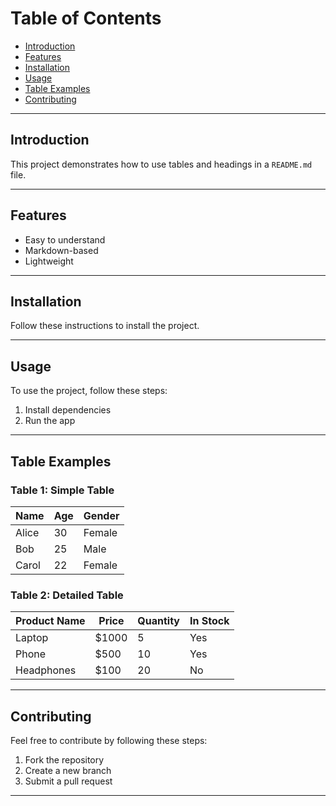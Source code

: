 # Table of Contents
- [Introduction](#introduction)
- [Features](#features)
- [Installation](#installation)
- [Usage](#usage)
- [Table Examples](#table-examples)
- [Contributing](#contributing)

---

## Introduction
This project demonstrates how to use tables and headings in a `README.md` file.

---

## Features
- Easy to understand
- Markdown-based
- Lightweight

---

## Installation
Follow these instructions to install the project.

---

## Usage
To use the project, follow these steps:
1. Install dependencies
2. Run the app

---

## Table Examples

### Table 1: Simple Table
| Name   | Age | Gender |
|--------|-----|--------|
| Alice  | 30  | Female |
| Bob    | 25  | Male   |
| Carol  | 22  | Female |

### Table 2: Detailed Table
| Product Name | Price | Quantity | In Stock |
|--------------|-------|----------|----------|
| Laptop       | $1000 | 5        | Yes      |
| Phone        | $500  | 10       | Yes      |
| Headphones   | $100  | 20       | No       |

---

## Contributing
Feel free to contribute by following these steps:
1. Fork the repository
2. Create a new branch
3. Submit a pull request

---

